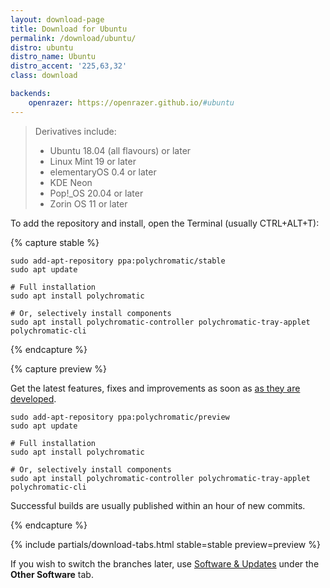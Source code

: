 ```yaml
---
layout: download-page
title: Download for Ubuntu
permalink: /download/ubuntu/
distro: ubuntu
distro_name: Ubuntu
distro_accent: '225,63,32'
class: download

backends:
    openrazer: https://openrazer.github.io/#ubuntu
---
```


> Derivatives include:
>
> * Ubuntu 18.04 (all flavours) or later
> * Linux Mint 19 or later
> * elementaryOS 0.4 or later
> * KDE Neon
> * Pop!_OS 20.04 or later
> * Zorin OS 11 or later
>

To add the repository and install, open the Terminal (usually CTRL+ALT+T):

{% capture stable %}

```shell
sudo add-apt-repository ppa:polychromatic/stable
sudo apt update

# Full installation
sudo apt install polychromatic

# Or, selectively install components
sudo apt install polychromatic-controller polychromatic-tray-applet polychromatic-cli
```


{% endcapture %}

{% capture preview %}

Get the latest features, fixes and improvements as soon as
[as they are developed](https://github.com/polychromatic/polychromatic/commits/master).

```shell
sudo add-apt-repository ppa:polychromatic/preview
sudo apt update

# Full installation
sudo apt install polychromatic

# Or, selectively install components
sudo apt install polychromatic-controller polychromatic-tray-applet polychromatic-cli
```

Successful builds are usually published within an hour of new commits.

{% endcapture %}

{% include partials/download-tabs.html
    stable=stable
    preview=preview
%}

If you wish to switch the branches later, use [Software & Updates](https://wiki.ubuntu.com/SoftwareAndUpdatesSettings)
under the **Other Software** tab.

